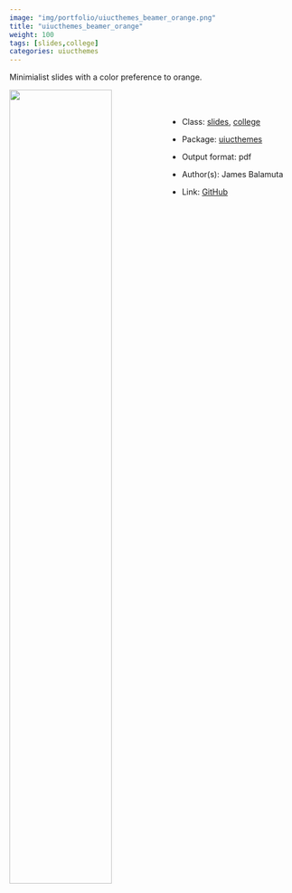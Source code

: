 ```yaml
---
image: "img/portfolio/uiucthemes_beamer_orange.png"
title: "uiucthemes_beamer_orange"
weight: 100
tags: [slides,college]
categories: uiucthemes
---
```


Minimialist slides with a color preference to orange.

<!--more-->

<p><a href="../../img/portfolio/uiucthemes_beamer_orange.png"><img class = "jf-image-shadow" src="../../img/portfolio/uiucthemes_beamer_orange.png" width="60%"  align="left"></a></p>

<br><br>

- Class: [slides](../../tags/slides), [college](../../tags/college)
- Package: [uiucthemes](uiucthemes)
- Output format: pdf

- Author(s): James Balamuta
- Link: [GitHub](https://github.com/illinois-r/uiucthemes)


